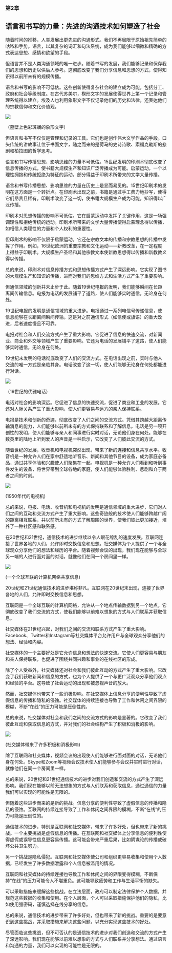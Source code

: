 ### 第2章

## 语言和书写的力量：先进的沟通技术如何塑造了社会

随着时间的推移，人类发展出更先进的沟通形式。我们不再局限于原始祖先简单的咕哝和手势。语言，以其复杂的词汇和句法系统，成为我们能够以细微和精确的方式表达思想、感情和欲望的手段。

但语言并不是人类沟通领域的唯一进步。随着书写的发展，我们能够记录和保存我们的思想和历史以供后人参考。这彻底改变了我们分享信息和思想的方式，使得知识得以前所未有的规模传播。

语言和书写的影响不可低估。这些创新使得复杂社会的建立成为可能，包括分工、政府和社会等级制度。在古代苏美尔，楔形文字的发展使得世界上第一个记录和管理系统得以建立。埃及人也利用象形文字不仅记录他们的历史和法律，还表达他们的宗教信仰和文化价值观。

![](../Images/image-GUXRFZE3.jpg)

（墓壁上色彩斑斓的象形文字）

但语言和书写不仅仅是管理和记录的工具。它们也是创作伟大文学作品的手段。口头传统的讲故事让位于书面文字，随之而来的是荷马的史诗诗歌、索福克勒斯的悲剧和柏拉图的哲学思考。

语言和书写传播思想、影响思维的力量不可低估。15世纪发明的印刷术彻底改变了信息传播的方式，使书籍大规模生产和知识广泛传播成为可能。启蒙运动，一个以理性拥抱和传统拒绝为特征的运动，部分得益于印刷术所带来的文学大量传播。

语言和书写传播思想、影响思维的力量在历史上是显而易见的。15世纪印刷术的发明在这方面是一个转折点。在印刷术出现之前，书籍是通过手工费力地抄写，使得它们昂贵且稀有。印刷术改变了这一切，使书籍大规模生产成为可能，知识得以广泛传播。

印刷术对思想传播的影响不可低估。它在启蒙运动中发挥了关键作用，这是一场强调理性和拒绝传统的运动。印刷术所带来的文学大量传播使得启蒙理念得以传播，如相信人类理性的力量和个人权利的重要性。

但印刷术的影响不仅限于启蒙运动。它还在宗教文本的传播和宗教思想的传播中发挥了作用。例如，16世纪欧洲的重要宗教和文化运动——新教改革，在一定程度上得益于印刷术。大规模生产圣经和其他宗教文本使新教思想得以传播和新教教义得以传播。

总的来说，印刷术对信息传播方式和思想传播方式产生了深远影响。它实现了图书的大规模生产和知识的传播，进而对我们的思维方式和生活方式产生了重要影响。

但通信领域的创新并未止步于此。随着19世纪电报的发明，我们能够瞬间在长距离间传输信息。电报为电话的发展铺平了道路，使人们能够实时通信，无论身在何处。

19世纪电报的发明是通信领域的重大进步。电报通过一系列电信号传递信息，使信息能够在长距离间瞬间传输。这是对之前通信形式（如信使或旗语）的重大改进，后者速度慢且不可靠。

电报对社会和人们交流方式产生了重大影响。它促进了信息的快速交流，对新闻业、商业和外交等领域产生了重要影响。它还为电话的发展铺平了道路，使人们能够实时通信，无论身在何处。

19世纪末发明的电话彻底改变了人们的交流方式。在电话出现之前，实时与他人交流的唯一方式是亲临其身。电话改变了这一切，使人们能够无论身在何处都能进行对话。

![](../Images/image-91BR752N.jpg)

（19世纪的优雅电话）

电话对社会的影响深远。它促进了信息的快速交流，促进了商业和工业的发展。它还对人际关系产生了重大影响，使人们更容易与远方的亲人保持联系。

电报是技术和创新的奇迹，彻底改变了人们之间的交流方式。凭借其跨越大距离传输消息的能力，人们能够以前所未有的方式保持联系和了解信息。电话是另一项开创性的发明，使人们能够与亲人和同事进行实时对话，无论他们身在何处。能够在数英里的陆地上听到爱人的声音是一种启示，它改变了人们彼此交流的方式。

随着世纪的发展，收音机和电视机突然出现，带来了新的连接和信息共享水平。收音机是一种允许人们在家中舒适地听音乐、新闻和其他节目的设备，成为家庭必备品，通过共享体验和兴趣使人们聚集在一起。电视机是一种允许人们看到和听到事件发生的设备，将世界带到全球各地的家庭，使人们能够体验胜利、悲剧和介于两者之间的时刻。

![](../Images/image-Q2YPWETC.jpg)

(1950年代的电视机)

总的来说，电报、电话、收音机和电视机的发明是通信领域的重大进步，它们对人们之间的互动和交流方式产生了重大影响。这些奇迹般的技术使人们能够跨越广阔的距离相互联系，并以前所未有的方式了解周围的世界，使我们彼此更加接近，培养了一种社区感和联系感。

在20世纪和21世纪，通信技术的进步继续以令人眼花缭乱的速度发展。互联网连接了世界各地的人们，允许即时交换信息和思想。社交媒体为个人提供了一个与全球观众分享他们的想法和经历的平台。随着视频会议的出现，我们现在能够与全球另一端的人进行面对面的对话，就像他们在同一个房间里一样。

![](../Images/image-LB83OZIQ.jpg)

(一个全球互联的计算机网络共享信息)

20世纪和21世纪通信技术的进步堪称非凡。互联网在20世纪末出现，连接了世界各地的人们，允许即时交换信息和思想。

互联网是一个全球互联的计算机网络，允许从一个地点传输数据到另一个地点。它彻底改变了我们交流的方式，使我们能够以前难以想象的方式与人们联系并获取信息。

社交媒体在21世纪兴起，对我们之间的交流和联系方式产生了重大影响。Facebook、Twitter和Instagram等社交媒体平台允许用户与全球观众分享他们的想法、经验和内容。

社交媒体的一个主要好处是它允许信息和想法的快速交流。它使人们更容易与朋友和亲人保持联系，也促进了围绕共同兴趣和事业的在线社区的形成。

除了个人受益外，社交媒体还对社会和我们彼此互动的方式产生了重大影响。它改变了我们获取新闻和信息的方式，也为个人提供了一个与更广泛观众分享他们观点和经验的平台。这导致了社会运动的出现和被忽视声音的放大。

然而，社交媒体也带来了一些消极影响。在社交媒体上信息分享的便利性导致了虚假信息的传播和隐私的侵蚀。社交媒体的持续连接也导致了工作和休闲之间界限的模糊，不断“在线”的压力可能是压倒性的。

总的来说，社交媒体对社会和我们之间的交流方式的影响是显著的。它改变了我们彼此互动和获取信息的方式，并对我们的社会结构产生了积极和消极的影响。

![](../Images/image-WRD7C2D5.jpg)

(社交媒体带来了许多积极和消极影响)

除了互联网和社交媒体，视频会议的出现使人们能够进行面对面的对话，无论他们身在何处。Skype和Zoom等视频会议技术使人们能够参与会议并实时进行对话，就像他们在同一个房间里一样。

总的来说，20世纪和21世纪通信技术的进步对我们创造和交流的方式产生了深远影响。我们现在能够以前无法想象的方式与人们联系和获取信息，通过通信的力量我们可以实现的可能性是无限的。

但随着这些进步而来的是新的挑战。信息分享的便利性导致了虚假信息的传播和隐私的侵蚀。互联网的持续连接导致了工作和休闲之间界限的模糊，不断“在线”的压力可能是压倒性的。

通信技术的进步，特别是互联网和社交媒体，带来了许多好处，但也带来了新的挑战。一个主要挑战是虚假信息的传播。在互联网和社交媒体上分享信息的便利性使得虚假或误导性信息更容易传播。这可能会带来严重后果，比如阴谋论的传播或破坏公共卫生努力。

另一个挑战是隐私侵犯。互联网和社交媒体使公司和组织更容易收集和使用个人数据，已经发生了许多数据泄露和个人信息被滥用的情况。

互联网和社交媒体的持续连接也导致工作和休闲之间的界限变得模糊，不断保持“在线”的压力可能令人不堪重负。这可能导致疲劳和工作与生活平衡的缺失。

可以采取措施来缓解这些挑战。在立法层面，政府可以制定法律保护个人数据，并规范这些数据的收集和使用。在个人层面，个人可以采取措施保护他们的隐私，比如使用强密码，谨慎选择在线分享的信息。

总的来说，通信技术的进步带来了许多好处，但也带来了新的挑战。重要的是要意识到这些挑战，并采取措施来解决这些问题，以充分实现这些技术的好处。

尽管面临这些挑战，但不可否认的是通信技术的进步对我们创造和交流的方式产生了深远影响。我们现在能够以前难以想象的方式与人们联系并分享想法。通过语言和沟通的力量，我们可以实现的可能性是无限的。
